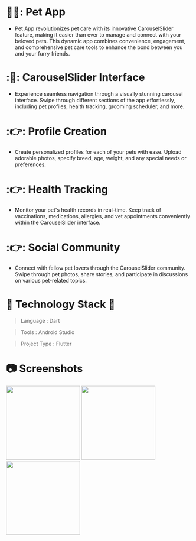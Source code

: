 # 🐕‍🦺: Pet App
- Pet App revolutionizes pet care with its innovative CarouselSlider feature, making it easier than ever to manage and connect with your beloved pets. This dynamic app combines convenience, engagement, and comprehensive pet care tools to enhance the bond between you and your furry friends.

# :📱: CarouselSlider Interface 
- Experience seamless navigation through a visually stunning carousel interface. Swipe through different sections of the app effortlessly, including pet profiles, health tracking, grooming scheduler, and more.

# :👉: Profile Creation
- Create personalized profiles for each of your pets with ease. Upload adorable photos, specify breed, age, weight, and any special needs or preferences.

# :👉: Health Tracking
- Monitor your pet's health records in real-time. Keep track of vaccinations, medications, allergies, and vet appointments conveniently within the CarouselSlider interface.

# :👉: Social Community
- Connect with fellow pet lovers through the CarouselSlider community. Swipe through pet photos, share stories, and participate in discussions on various pet-related topics.
  
# :dart: Technology Stack :high_brightness:

> Language     : Dart

> Tools        : Android Studio

> Project Type : Flutter

# :camera: Screenshots 

<img src = "https://github.com/parth7192/Appmania_PR/assets/142138451/ca74d5d2-5d72-4f61-b154-6ad2da491ee2" width = "200">

<img src = "https://github.com/parth7192/Appmania_PR/assets/142138451/7934007e-695c-43dc-b0fd-88ec48d92f7e" width = "200">

<img src = "https://github.com/parth7192/Appmania_PR/assets/142138451/4c252419-4733-4778-af8c-e4e2c5d99aa9" width = "200">
